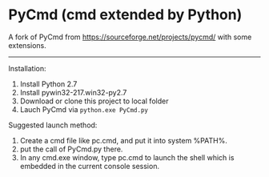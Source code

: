 PyCmd (cmd extended by Python)
=====

A fork of PyCmd from https://sourceforge.net/projects/pycmd/ with some extensions.

------
Installation:
  1. Install Python 2.7
  2. Install pywin32-217.win32-py2.7
  3. Download or clone this project to local folder
  4. Lauch PyCmd via `python.exe PyCmd.py`

Suggested launch method:
  1. Create a cmd file like pc.cmd, and put it into system %PATH%.
  2. put the call of PyCmd.py there.
  3. In any cmd.exe window, type pc.cmd to launch the shell which is embedded in the current console session.
